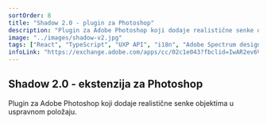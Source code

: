 ```yaml
---
sortOrder: 8
title: "Shadow 2.0 - plugin za Photoshop"
description: "Plugin za Adobe Photoshop koji dodaje realistične senke objektima u uspravnom položaju."
image: "../images/shadow-v2.jpg"
tags: ["React", "TypeScript", "UXP API", "i18n", "Adobe Spectrum design system"]
infoLink: "https://exchange.adobe.com/apps/cc/02c1e043?fbclid=IwAR2ev6VYN0W9zFskhw7Ixf3tfoUqe_5dvDAGvfJYKR2X9nhFW6LZ_T9y188"
---
```


## Shadow 2.0 - ekstenzija za Photoshop

Plugin za Adobe Photoshop koji dodaje realistične senke objektima u uspravnom položaju.
